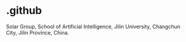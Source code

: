 # .github
Solar Group, School of Artificial Intelligence, Jilin University,  Changchun City, Jilin Province, China.
